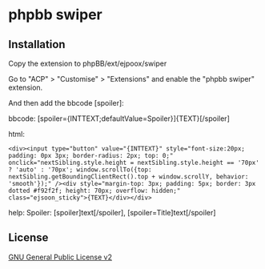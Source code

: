 # phpbb swiper

## Installation

Copy the extension to phpBB/ext/ejpoox/swiper

Go to "ACP" > "Customise" > "Extensions" and enable the "phpbb swiper" extension.

And then add the bbcode [spoiler]:

bbcode:
[spoiler={INTTEXT;defaultValue=Spoiler}]{TEXT}[/spoiler]

html:
```
<div><input type="button" value="{INTTEXT}" style="font-size:20px; padding: 0px 3px; border-radius: 2px; top: 0;" onclick="nextSibling.style.height = nextSibling.style.height == '70px' ? 'auto' : '70px'; window.scrollTo({top: nextSibling.getBoundingClientRect().top + window.scrollY, behavior: 'smooth'});" /><div style="margin-top: 3px; padding: 5px; border: 3px dotted #f92f2f; height: 70px; overflow: hidden;" class="ejsoon_sticky">{TEXT}</div></div>
```
help:
Spoiler: [spoiler]text[/spoiler], [spoiler=Title]text[/spoiler]

## License

[GNU General Public License v2](license.txt)
